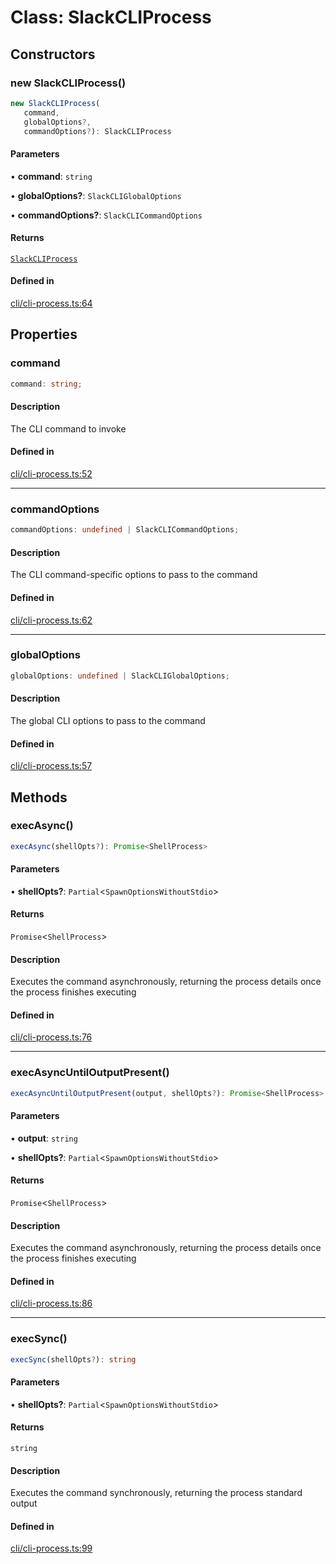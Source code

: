 # Class: SlackCLIProcess

## Constructors

### new SlackCLIProcess()

```ts
new SlackCLIProcess(
   command, 
   globalOptions?, 
   commandOptions?): SlackCLIProcess
```

#### Parameters

• **command**: `string`

• **globalOptions?**: `SlackCLIGlobalOptions`

• **commandOptions?**: `SlackCLICommandOptions`

#### Returns

[`SlackCLIProcess`](SlackCLIProcess.md)

#### Defined in

[cli/cli-process.ts:64](https://github.com/slackapi/node-slack-sdk/blob/main/packages/cli-test/src/cli/cli-process.ts#L64)

## Properties

### command

```ts
command: string;
```

#### Description

The CLI command to invoke

#### Defined in

[cli/cli-process.ts:52](https://github.com/slackapi/node-slack-sdk/blob/main/packages/cli-test/src/cli/cli-process.ts#L52)

***

### commandOptions

```ts
commandOptions: undefined | SlackCLICommandOptions;
```

#### Description

The CLI command-specific options to pass to the command

#### Defined in

[cli/cli-process.ts:62](https://github.com/slackapi/node-slack-sdk/blob/main/packages/cli-test/src/cli/cli-process.ts#L62)

***

### globalOptions

```ts
globalOptions: undefined | SlackCLIGlobalOptions;
```

#### Description

The global CLI options to pass to the command

#### Defined in

[cli/cli-process.ts:57](https://github.com/slackapi/node-slack-sdk/blob/main/packages/cli-test/src/cli/cli-process.ts#L57)

## Methods

### execAsync()

```ts
execAsync(shellOpts?): Promise<ShellProcess>
```

#### Parameters

• **shellOpts?**: `Partial`\<`SpawnOptionsWithoutStdio`\>

#### Returns

`Promise`\<`ShellProcess`\>

#### Description

Executes the command asynchronously, returning the process details once the process finishes executing

#### Defined in

[cli/cli-process.ts:76](https://github.com/slackapi/node-slack-sdk/blob/main/packages/cli-test/src/cli/cli-process.ts#L76)

***

### execAsyncUntilOutputPresent()

```ts
execAsyncUntilOutputPresent(output, shellOpts?): Promise<ShellProcess>
```

#### Parameters

• **output**: `string`

• **shellOpts?**: `Partial`\<`SpawnOptionsWithoutStdio`\>

#### Returns

`Promise`\<`ShellProcess`\>

#### Description

Executes the command asynchronously, returning the process details once the process finishes executing

#### Defined in

[cli/cli-process.ts:86](https://github.com/slackapi/node-slack-sdk/blob/main/packages/cli-test/src/cli/cli-process.ts#L86)

***

### execSync()

```ts
execSync(shellOpts?): string
```

#### Parameters

• **shellOpts?**: `Partial`\<`SpawnOptionsWithoutStdio`\>

#### Returns

`string`

#### Description

Executes the command synchronously, returning the process standard output

#### Defined in

[cli/cli-process.ts:99](https://github.com/slackapi/node-slack-sdk/blob/main/packages/cli-test/src/cli/cli-process.ts#L99)
